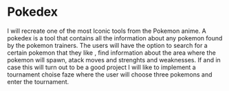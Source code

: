 # Pokedex

I will recreate one of the most Iconic tools from the Pokemon anime. A pokedex is a tool that contains all the information about any pokemon found by the pokemon trainers. The users will have the option to search for a certain pokemon that they like , find information about the area where the pokemon will spawn, atack moves and  strenghts and weaknesses. If and in case this will turn out to be a good project I will like to implement a tournament choise faze where the user will choose three pokemons and enter the tournament. 
